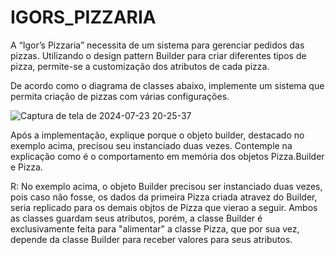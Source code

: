 # IGORS_PIZZARIA

A “Igor’s Pizzaria” necessita de um sistema para gerenciar pedidos das pizzas. Utilizando o design pattern Builder
para criar diferentes tipos de pizza, permite-se a customização dos atributos de cada pizza. 

De acordo como o diagrama de classes abaixo, implemente um sistema que permita criação de pizzas com várias
configurações.

![Captura de tela de 2024-07-23 20-25-37](https://github.com/user-attachments/assets/f9964343-3abb-4c88-a1f5-13f309b4c117)

Após a implementação, explique porque o objeto builder, destacado no exemplo acima, precisou seu instanciado
duas vezes. Contemple na explicação como é o comportamento em memória dos objetos Pizza.Builder e Pizza.

R: No exemplo acima, o objeto Builder precisou ser instanciado duas vezes, pois caso não fosse, os dados da primeira Pizza criada atravez do Builder, seria replicado para os demais objtos de Pizza que vierao a seguir.
Ambos as classes guardam seus atributos, porém, a classe Builder é exclusivamente feita para "alimentar" a classe Pizza, que por sua vez, depende da classe Builder para receber valores para seus atributos.
